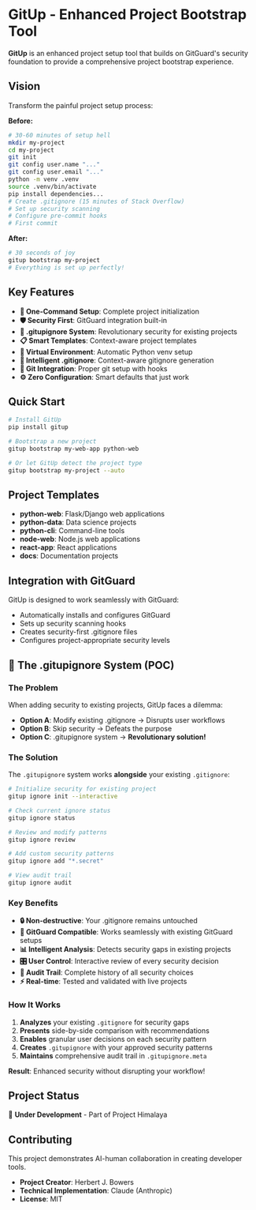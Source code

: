 # GitUp - Enhanced Project Bootstrap Tool

**GitUp** is an enhanced project setup tool that builds on GitGuard's security foundation to provide a comprehensive project bootstrap experience.

## Vision

Transform the painful project setup process:

**Before:**
```bash
# 30-60 minutes of setup hell
mkdir my-project
cd my-project
git init
git config user.name "..."
git config user.email "..."
python -m venv .venv
source .venv/bin/activate
pip install dependencies...
# Create .gitignore (15 minutes of Stack Overflow)
# Set up security scanning
# Configure pre-commit hooks
# First commit
```

**After:**
```bash
# 30 seconds of joy
gitup bootstrap my-project
# Everything is set up perfectly!
```

## Key Features

- **🚀 One-Command Setup**: Complete project initialization
- **🛡️ Security First**: GitGuard integration built-in
- **🎯 .gitupignore System**: Revolutionary security for existing projects
- **📋 Smart Templates**: Context-aware project templates
- **🔧 Virtual Environment**: Automatic Python venv setup
- **📝 Intelligent .gitignore**: Context-aware gitignore generation
- **🔗 Git Integration**: Proper git setup with hooks
- **⚙️ Zero Configuration**: Smart defaults that just work

## Quick Start

```bash
# Install GitUp
pip install gitup

# Bootstrap a new project
gitup bootstrap my-web-app python-web

# Or let GitUp detect the project type
gitup bootstrap my-project --auto
```

## Project Templates

- **python-web**: Flask/Django web applications
- **python-data**: Data science projects
- **python-cli**: Command-line tools
- **node-web**: Node.js web applications
- **react-app**: React applications
- **docs**: Documentation projects

## Integration with GitGuard

GitUp is designed to work seamlessly with GitGuard:

- Automatically installs and configures GitGuard
- Sets up security scanning hooks
- Creates security-first .gitignore files
- Configures project-appropriate security levels

## 🎯 The .gitupignore System (POC)

### The Problem
When adding security to existing projects, GitUp faces a dilemma:
- **Option A**: Modify existing .gitignore → Disrupts user workflows
- **Option B**: Skip security → Defeats the purpose
- **Option C**: .gitupignore system → **Revolutionary solution!**

### The Solution
The `.gitupignore` system works **alongside** your existing `.gitignore`:

```bash
# Initialize security for existing project
gitup ignore init --interactive

# Check current ignore status
gitup ignore status

# Review and modify patterns
gitup ignore review

# Add custom security patterns
gitup ignore add "*.secret"

# View audit trail
gitup ignore audit
```

### Key Benefits
- **🔒 Non-destructive**: Your .gitignore remains untouched
- **🤝 GitGuard Compatible**: Works seamlessly with existing GitGuard setups
- **📊 Intelligent Analysis**: Detects security gaps in existing projects
- **🎛️ User Control**: Interactive review of every security decision
- **📝 Audit Trail**: Complete history of all security choices
- **⚡ Real-time**: Tested and validated with live projects

### How It Works
1. **Analyzes** your existing `.gitignore` for security gaps
2. **Presents** side-by-side comparison with recommendations
3. **Enables** granular user decisions on each security pattern
4. **Creates** `.gitupignore` with your approved security patterns
5. **Maintains** comprehensive audit trail in `.gitupignore.meta`

**Result**: Enhanced security without disrupting your workflow!

## Project Status

🚧 **Under Development** - Part of Project Himalaya

## Contributing

This project demonstrates AI-human collaboration in creating developer tools.

- **Project Creator**: Herbert J. Bowers
- **Technical Implementation**: Claude (Anthropic)
- **License**: MIT